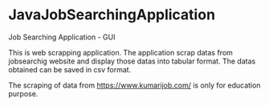 # JavaJobSearchingApplication
Job Searching Application - GUI

This is web scrapping application.
The application scrap datas from jobsearchig website and display those datas into tabular format.
The datas obtained can be saved in csv format.

The scraping of data from https://www.kumarijob.com/ is only for education purpose.
